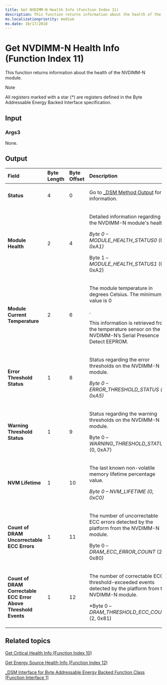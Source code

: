 ```yaml
---
title: Get NVDIMM-N Health Info (Function Index 11)
description: This function returns information about the health of the NVDIMM-N module.
ms.localizationpriority: medium
ms.date: 10/17/2018
---
```


# <span id="storage.get_nvdimm-n_health_info__function_index_11_"></span>Get NVDIMM-N Health Info (Function Index 11)


This function returns information about the health of the NVDIMM-N module.

> [!NOTE]
> All registers marked with a star (\*) are registers defined in the Byte Addressable Energy Backed Interface specification.

 

## <span id="Input"></span><span id="input"></span><span id="INPUT"></span>Input


### <span id="Args3"></span><span id="args3"></span><span id="ARGS3"></span>Args3

None.

## <span id="Output"></span><span id="output"></span><span id="OUTPUT"></span>Output


<table>
<colgroup>
<col width="25%" />
<col width="25%" />
<col width="25%" />
<col width="25%" />
</colgroup>
<thead>
<tr class="header">
<th align="left">Field</th>
<th align="left">Byte Length</th>
<th align="left">Byte Offset</th>
<th align="left">Description</th>
</tr>
</thead>
<tbody>
<tr class="odd">
<td align="left"><strong>Status</strong></td>
<td align="left">4</td>
<td align="left">0</td>
<td align="left"><p>Go to <a href="-dsm-interface-for-byte-addressable-energy-backed-function-class--function-interface-1-.md" data-raw-source="[_DSM Method Output](-dsm-interface-for-byte-addressable-energy-backed-function-class--function-interface-1-.md)">_DSM Method Output</a> for information.</p></td>
</tr>
<tr class="even">
<td align="left"><strong>Module Health</strong></td>
<td align="left">2</td>
<td align="left">4</td>
<td align="left"><p>Detailed information regarding the NVDIMM-N module's health.</p>
<p><em>Byte 0 – <em>MODULE_HEALTH_STATUS0</em> (0, 0xA1)</p>
<p></em>Byte 1 – <em>MODULE_HEALTH_STATUS1</em> (0, 0xA2)</p></td>
</tr>
<tr class="odd">
<td align="left"><strong>Module Current Temperature</strong></td>
<td align="left">2</td>
<td align="left">6</td>
<td align="left"><p>The module temperature in degrees Celsius. The minimum value is 0</p>
.
<p>This information is retrieved from the temperature sensor on the NVDIMM-N’s Serial Presence Detect EEPROM.</p></td>
</tr>
<tr class="even">
<td align="left"><strong>Error Threshold Status</strong></td>
<td align="left">1</td>
<td align="left">8</td>
<td align="left"><p>Status regarding the error thresholds on the NVDIMM-N module.</p>
<p><em>Byte 0 – <em>ERROR_THRESHOLD_STATUS</em> (0, 0xA5)</p></td>
</tr>
<tr class="odd">
<td align="left"><strong>Warning Threshold Status</strong></td>
<td align="left">1</td>
<td align="left">9</td>
<td align="left"><p>Status regarding the warning thresholds on the NVDIMM-N module.</p>
<p></em>Byte 0 – <em>WARNING_THRESHOLD_STATUS</em> (0, 0xA7)</p></td>
</tr>
<tr class="even">
<td align="left"><strong>NVM Lifetime</strong></td>
<td align="left">1</td>
<td align="left">10</td>
<td align="left"><p>The last known non-volatile memory lifetime percentage value.</p>
<p><em>Byte 0 – <em>NVM_LIFETIME</em> (0, 0xC0)</p></td>
</tr>
<tr class="odd">
<td align="left"><strong>Count of DRAM Uncorrectable ECC Errors</strong></td>
<td align="left">1</td>
<td align="left">11</td>
<td align="left"><p>The number of uncorrectable ECC errors detected by the platform from the NVDIMM-N module.</p>
<p></em>Byte 0 – <em>DRAM_ECC_ERROR_COUNT</em> (2, 0x80)</p></td>
</tr>
<tr class="even">
<td align="left"><strong>Count of DRAM Correctable ECC Error Above Threshold Events</strong></td>
<td align="left">1</td>
<td align="left">12</td>
<td align="left"><p>The number of correctable ECC threshold-exceeded events detected by the platform from the NVDIMM-N module.</p>
<p>*Byte 0 – <em>DRAM_THRESHOLD_ECC_COUNT</em> (2, 0x81)</p></td>
</tr>
</tbody>
</table>

 

## <span id="related_topics"></span>Related topics


[Get Critical Health Info (Function Index 10)](get-critical-health-info--function-index-10-.md)

[Get Energy Source Health Info (Function Index 12)](get-energy-source-health-info--function-index-12-.md)

[\_DSM Interface for Byte Addressable Energy Backed Function Class (Function Interface 1)](-dsm-interface-for-byte-addressable-energy-backed-function-class--function-interface-1-.md)

 

 






